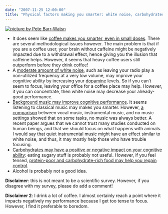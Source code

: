```yaml
---
date: "2007-11-25 12:00:00"
title: "Physical factors making you smarter: white noise, carbohydrates, music, alcohol, and coffee?"
---
```



<a href="https://login.yahoo.com/config/login?.src=flickrsignin&amp;.pc=8190&amp;.scrumb=0&amp;.pd=c%3DH6T9XcS72e4mRnW3NpTAiU8ZkA--&amp;.intl=ca&amp;.lang=en&amp;mg=1&amp;.done=https%3A%2F%2Flogin.yahoo.com%2Fconfig%2Fvalidate%3F.src%3Dflickrsignin%26.pc%3D8190%26.scrumb%3D0%26.pd%3Dc%253DJvVF95K62e6PzdPu7MBv2V8-%26.intl%3Dca%26.done%3Dhttps%253A%252F%252Fwww.flickr.com%252Fsignin%252Fyahoo%252F%253Fredir%253D%25252Fphoto_zoom.gne%25253Fid%25253D308528544%252526size%25253Ds"><img decoding="async" src="https://s.yimg.com/pw/images/en-us/photo_unavailable_m.png" alt="picture by Pete Barr-Watsn" /></a>

- It does seem like [coffee makes you smarter, even in small doses](http://link.springer.com/article/10.1007%2Fs002130000506). There are several methodological issues however. The main problem is that if you are a coffee user, your brain without caffeine might be negatively impacted due to a withdrawal effect, hence giving you the illusion that caffeine helps. However, it seems that heavy coffee users still outperform before they drink coffee!
- A [moderate amount of white noise](http://www.ingentaconnect.com/content/bpl/jcpp/2007/00000048/00000008/art00012), such as leaving your radio play a non-utilized frequency at a very low volume, may improve your cognitive ability by increasing your [dopamine](https://en.wikipedia.org/wiki/Dopamine#Reinforcement) levels. So if you can&rsquo;t seem to focus, leaving your office for a coffee place may help. However, it you can concentrate, then white noise may decrease your already-good performance.
- [Background music may improve cognitive performance](http://www.ncbi.nlm.nih.gov/sites/entrez?db=pubmed&#038;uid=9450304&#038;cmd=showdetailview&#038;indexed=google). It seems listening to classical music may makes you smarter. However, [a comparison](http://cat.inist.fr/?aModele=afficheN&#038;cpsidt=3892105) between vocal music, instrumental music, and no music settings showed that on some tasks, no music was always better. A recent paper argues that we cannot trust many studies conducted on human beings, and that we should focus on what happens with animals. I would say that quiet instrumental music might have an effect similar to white noise, and thus, it may mostly help those who have trouble focusing. 
- [Carbohydrates may have a positive or negative impact on your cognitive ability](http://onlinelibrary.wiley.com/doi/10.1111/j.1467-3010.2007.00606.x/abstract;jsessionid=3F743E34A70786285D362E38DD99BD89.f01t01): eating sugary stuff is probably not useful. However, if you feel tensed, [protein-poor and carbohydrate-rich food may help you regain control](http://www.sciencedirect.com/science/article/pii/S0195666397901550).
- Alcohol is probably not a good idea.


__Disclaimer__: this is not meant to be a scientific survey. However, if you disagree with my survey, please do add a comment!

__Disclaimer 2__: I drink a lot of coffee. I almost certainly reach a point where it impacts negatively my performance because I get too tense to focus. However, I find it preferable to boredom.

